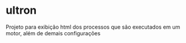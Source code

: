 # ultron
Projeto para exibição html dos processos que são executados em um motor, além de demais configurações
